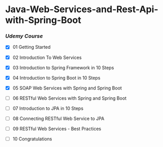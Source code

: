 # Java-Web-Services-and-Rest-Api-with-Spring-Boot
### _Udemy Course_ 
- [x] 01 Getting Started
- [x] 02 Introduction To Web Services
- [x] 03 Introduction to Spring Framework in 10 Steps
- [x] 04 Introduction to Spring Boot in 10 Steps
- [x] 05 SOAP Web Services with Spring and Spring Boot
- [ ] 06 RESTful Web Services with Spring and Spring Boot
- [ ] 07 Introduction to JPA in 10 Steps
- [ ] 08 Connecting RESTful Web Service to JPA
- [ ] 09 RESTful Web Services - Best Practices
- [ ] 10 Congratulations



